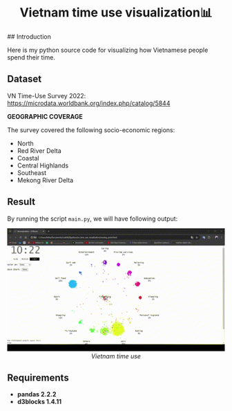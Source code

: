 <div align="center">
  <h1>Vietnam time use visualization📊</h1>
</div>
## Introduction

Here is my python source code for visualizing how Vietnamese people spend their time.

## Dataset

VN Time-Use Survey 2022: https://microdata.worldbank.org/index.php/catalog/5844

**GEOGRAPHIC COVERAGE**</br>

The survey covered the following socio-economic regions:
* North
* Red River Delta
* Coastal
* Central Highlands
* Southeast
* Mekong River Delta

## Result
By running the script `main.py`, we will have following output:
<p align="center">
  <img src="demo.gif" width=800><br/>
  <em>Vietnam time use</em>
</p>

## Requirements

* **pandas 2.2.2**
* **d3blocks 1.4.11** 

